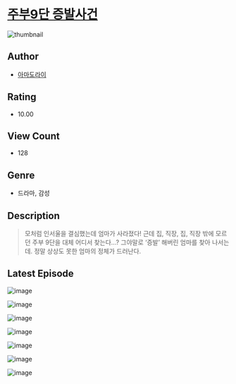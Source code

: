 # [주부9단 증발사건](https://comic.naver.com/bestChallenge/list?titleId=810072)
![thumbnail](https://image-comic.pstatic.net/user_contents_data/challenge_comic/2023/05/23/302158/upload_4134974491635115058_480x623.jpeg)

## Author
- [아마도라이](https://comic.naver.com/artistTitle?id=302158)

## Rating
- 10.00

## View Count
- 128

## Genre
- 드라마, 감성

## Description
> 모처럼 인서울을 결심했는데 엄마가 사라졌다! 근데 집, 직장, 집, 직장 밖에 모르던 주부 9단을 대체 어디서 찾는다…? 그야말로 ‘증발’ 해버린 엄마를 찾아 나서는데. 정말 상상도 못한 엄마의 정체가 드러난다.


## Latest Episode
![image](https://image-comic.pstatic.net/user_contents_data/challenge_comic/2023/05/23/302158/upload_3474075454614418999.jpeg)

![image](https://image-comic.pstatic.net/user_contents_data/challenge_comic/2023/05/23/302158/upload_3703193887475707954.jpeg)

![image](https://image-comic.pstatic.net/user_contents_data/challenge_comic/2023/05/23/302158/upload_7147272202251024436.jpeg)

![image](https://image-comic.pstatic.net/user_contents_data/challenge_comic/2023/05/23/302158/upload_3690528578672735286.jpeg)

![image](https://image-comic.pstatic.net/user_contents_data/challenge_comic/2023/05/23/302158/upload_7004332611131816035.jpeg)

![image](https://image-comic.pstatic.net/user_contents_data/challenge_comic/2023/05/23/302158/upload_3544954569742430566.jpeg)

![image](https://image-comic.pstatic.net/user_contents_data/challenge_comic/2023/05/23/302158/upload_4121419712337949234.jpeg)
